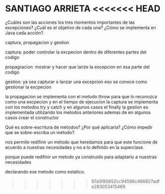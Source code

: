 SANTIAGO ARRIETA 
<<<<<<< HEAD
=======

¿Cuáles son las acciones los tres momentos importantes de las excepciones? ¿Cuál es el objetivo de cada una? ¿Cómo se implementa en Java cada acción?.

captura, propagacion y gestion

captura: poder controlar la excpecion dentro de diferentes partes del codigo

propagracion: mostrar y hacer que lanze la excepcion en esa parte del codigo

gestion: ya sea capturar o lanzar una excepcion eso se conoce como gestionar la excpecion

la propagacion se implementa con el metodo throw para que lo reconozca como una excpecion y en el tiempo de ejecucion la captura se implementa con los metodos try y catch y en algunos casos el finally la gestion es implementada utilizando los metodos anteriores ademas de en algunos casos crear el constructor

Qué es sobre-escritura de métodos? ¿Por qué aplicarla? ¿Cómo impedir que se sobre-escriba un método?.

nos permite redifinir un método que heredamos para que este funcione de acuerdo a nuestras necesidades y no a lo definido en la superclase.

porque puede redifinir un metodo ya construido para adaptarlo a nuestras necesidades

declarando ese metodo como estatico.
>>>>>>> 97a5f80852cc94596c466827adfe283053415469
